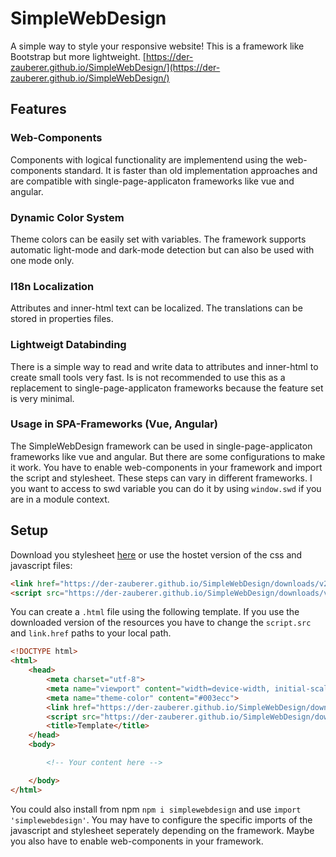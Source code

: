 # SimpleWebDesign

A simple way to style your responsive website! This is a framework like Bootstrap but more lightweight. [https://der-zauberer.github.io/SimpleWebDesign/](https://der-zauberer.github.io/SimpleWebDesign/)

## Features

### Web-Components

Components with logical functionality are implementend using the web-components standard. It is faster than old implementation approaches and are compatible with single-page-applicaton frameworks like vue and angular.

### Dynamic Color System

Theme colors can be easily set with variables. The framework supports automatic light-mode and dark-mode detection but can also be used with one mode only.

### I18n Localization

Attributes and inner-html text can be localized. The translations can be stored in properties files.

### Lightweigt Databinding

There is a simple way to read and write data to attributes and inner-html to create small tools very fast. Is is not recommended to use this as a replacement to single-page-applicaton frameworks because the feature set is very minimal.

### Usage in SPA-Frameworks (Vue, Angular)

The SimpleWebDesign framework can be used in single-page-applicaton frameworks like vue and angular. But there are some configurations to make it work. You have to enable web-components in your framework and import the script and stylesheet. These steps can vary in different frameworks. I you want to access to swd variable you can do it by using `window.swd` if you are in a module context.

## Setup

Download you stylesheet [here](http://127.0.0.1:5500/SimpleWebDesign/downloads) or use the hostet version of the css and javascript files:

```html
<link href="https://der-zauberer.github.io/SimpleWebDesign/downloads/v2.6/swd.min.css" rel="stylesheet">
<script src="https://der-zauberer.github.io/SimpleWebDesign/downloads/v2.6/swd.min.js"></script>
```

You can create a `.html` file using the following template. If you use the downloaded version of the resources you have to change the `script.src` and `link.href` paths to your local path.

```html
<!DOCTYPE html>
<html>
    <head>
        <meta charset="utf-8">
        <meta name="viewport" content="width=device-width, initial-scale=1.0">
        <meta name="theme-color" content="#003ecc">
        <link href="https://der-zauberer.github.io/SimpleWebDesign/downloads/v2.6/swd.min.css" rel="stylesheet">
        <script src="https://der-zauberer.github.io/SimpleWebDesign/downloads/v2.6/swd.min.js"></script>
        <title>Template</title>
    </head>
    <body>

        <!-- Your content here -->

    </body>
</html>
```

You could also install from npm `npm i simplewebdesign` and use `import 'simplewebdesign'`. You may have to configure the specific imports of the javascript and stylesheet seperately depending on the framework. Maybe you also have to enable web-components in your framework.